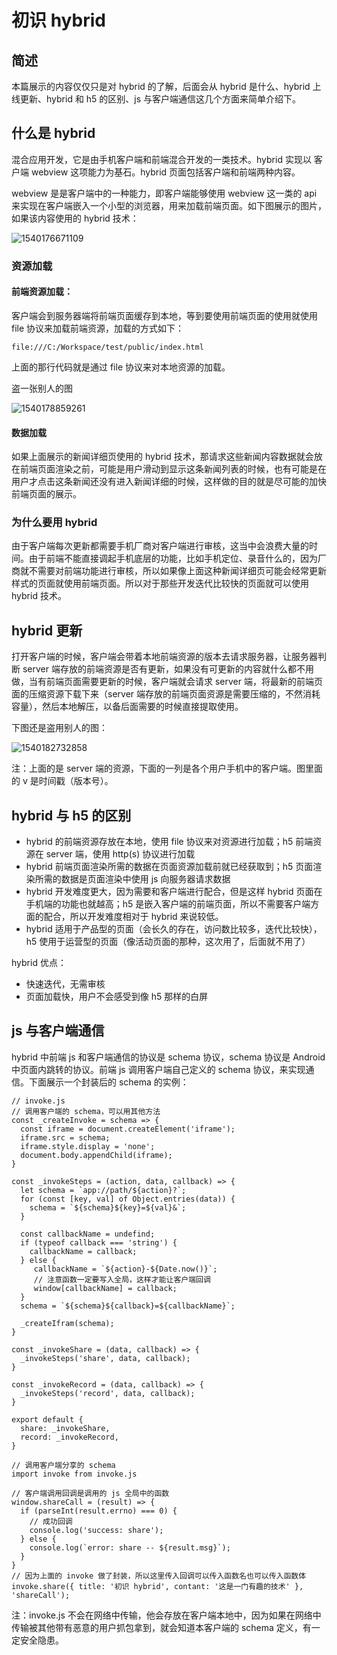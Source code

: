 # 初识 hybrid

## 简述

本篇展示的内容仅仅只是对 hybrid 的了解，后面会从 hybrid 是什么、hybrid 上线更新、hybrid 和 h5 的区别、js 与客户端通信这几个方面来简单介绍下。

## 什么是 hybrid

混合应用开发，它是由手机客户端和前端混合开发的一类技术。hybrid 实现以 客户端 webview 这项能力为基石。hybrid 页面包括客户端和前端两种内容。

webview 是是客户端中的一种能力，即客户端能够使用 webview 这一类的 api 来实现在客户端嵌入一个小型的浏览器，用来加载前端页面。如下图展示的图片，如果该内容使用的 hybrid 技术：

![1540176671109](http://testduan.oss-cn-beijing.aliyuncs.com/blog-img/1540176671109.png)

### 资源加载

#### 前端资源加载：

客户端会到服务器端将前端页面缓存到本地，等到要使用前端页面的使用就使用 file 协议来加载前端资源，加载的方式如下：

```
file:///C:/Workspace/test/public/index.html
```

上面的那行代码就是通过 file 协议来对本地资源的加载。

盗一张别人的图

![1540178859261](http://testduan.oss-cn-beijing.aliyuncs.com/blog-img/1540178859261.png)

#### 数据加载

如果上面展示的新闻详细页使用的 hybrid 技术，那请求这些新闻内容数据就会放在前端页面渲染之前，可能是用户滑动到显示这条新闻列表的时候，也有可能是在用户才点击这条新闻还没有进入新闻详细的时候，这样做的目的就是尽可能的加快前端页面的展示。

### 为什么要用 hybrid

由于客户端每次更新都需要手机厂商对客户端进行审核，这当中会浪费大量的时间。由于前端不能直接调起手机底层的功能，比如手机定位、录音什么的，因为厂商就不需要对前端功能进行审核，所以如果像上面这种新闻详细页可能会经常更新样式的页面就使用前端页面。所以对于那些开发迭代比较快的页面就可以使用 hybrid 技术。

## hybrid 更新

打开客户端的时候，客户端会带着本地前端资源的版本去请求服务器，让服务器判断 server 端存放的前端资源是否有更新，如果没有可更新的内容就什么都不用做，当有前端页面需要更新的时候，客户端就会请求 server 端，将最新的前端页面的压缩资源下载下来（server 端存放的前端页面资源是需要压缩的，不然消耗容量），然后本地解压，以备后面需要的时候直接提取使用。

下图还是盗用别人的图：

![1540182732858](http://testduan.oss-cn-beijing.aliyuncs.com/blog-img/1540182732858.png)

注：上面的是 server 端的资源，下面的一列是各个用户手机中的客户端。图里面的  v 是时间戳（版本号）。

## hybrid 与 h5 的区别

- hybrid 的前端资源存放在本地，使用 file 协议来对资源进行加载；h5 前端资源在 server 端，使用 http(s) 协议进行加载
- hybrid 前端页面渲染所需的数据在页面资源加载前就已经获取到；h5 页面渲染所需的数据是页面渲染中使用 js 向服务器请求数据
- hybrid 开发难度更大，因为需要和客户端进行配合，但是这样 hybrid 页面在手机端的功能也就越高；h5 是嵌入客户端的前端页面，所以不需要客户端方面的配合，所以开发难度相对于 hybrid 来说较低。
- hybrid 适用于产品型的页面（会长久的存在，访问数比较多，迭代比较快），h5 使用于运营型的页面（像活动页面的那种，这次用了，后面就不用了）

hybrid 优点：

- 快速迭代，无需审核
- 页面加载快，用户不会感受到像 h5 那样的白屏

## js 与客户端通信

hybrid 中前端 js 和客户端通信的协议是 schema 协议，schema 协议是 Android 中页面内跳转的协议。前端 js 调用客户端自己定义的 schema 协议，来实现通信。下面展示一个封装后的 schema 的实例：

```
// invoke.js
// 调用客户端的 schema，可以用其他方法
const _createInvoke = schema => {
  const iframe = document.createElement('iframe');
  iframe.src = schema;
  iframe.style.display = 'none';
  document.body.appendChild(iframe);
}

const _invokeSteps = (action, data, callback) => {
  let schema = `app://path/${action}?`;
  for (const [key, val] of Object.entries(data)) {
    schema = `${schema}${key}=${val}&`;
  }

  const callbackName = undefind;
  if (typeof callback === 'string') {
    callbackName = callback;
  } else {
  	 callbackName = `${action}-${Date.now()}`;
  	 // 注意函数一定要写入全局，这样才能让客户端回调
  	 window[callbackName] = callback;
  }
  schema = `${schema}${callback}=${callbackName}`;
  
  _createIfram(schema);
}

const _invokeShare = (data, callback) => {
  _invokeSteps('share', data, callback);
}

const _invokeRecord = (data, callback) => {
  _invokeSteps('record', data, callback);
}

export default {
  share: _invokeShare,
  record: _invokeRecord,
}
```

```
// 调用客户端分享的 schema 
import invoke from invoke.js

// 客户端调用回调是调用的 js 全局中的函数
window.shareCall = (result) => {
  if (parseInt(result.errno) === 0) {
    // 成功回调
    console.log('success: share');
  } else {
    console.log(`error: share -- ${result.msg}`);
  }
}
// 因为上面的 invoke 做了封装，所以这里传入回调可以传入函数名也可以传入函数体
invoke.share({ title: '初识 hybrid', contant: '这是一门有趣的技术' }, 'shareCall');
```

注：invoke.js 不会在网络中传输，他会存放在客户端本地中，因为如果在网络中传输被其他带有恶意的用户抓包拿到，就会知道本客户端的 schema 定义，有一定安全隐患。